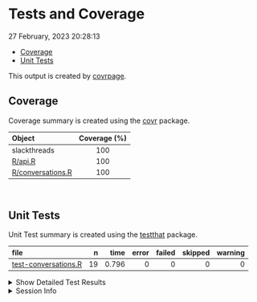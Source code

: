 Tests and Coverage
================
27 February, 2023 20:28:13

  - [Coverage](#coverage)
  - [Unit Tests](#unit-tests)

This output is created by
[covrpage](https://github.com/yonicd/covrpage).

## Coverage

Coverage summary is created using the
[covr](https://github.com/r-lib/covr) package.

| Object                                    | Coverage (%) |
| :---------------------------------------- | :----------: |
| slackthreads                              |     100      |
| [R/api.R](../R/api.R)                     |     100      |
| [R/conversations.R](../R/conversations.R) |     100      |

<br>

## Unit Tests

Unit Test summary is created using the
[testthat](https://github.com/r-lib/testthat) package.

| file                                                  |  n |  time | error | failed | skipped | warning |
| :---------------------------------------------------- | -: | ----: | ----: | -----: | ------: | ------: |
| [test-conversations.R](testthat/test-conversations.R) | 19 | 0.796 |     0 |      0 |       0 |       0 |

<details closed>

<summary> Show Detailed Test Results </summary>

| file                                                            | context       | test                                                  | status | n |  time |
| :-------------------------------------------------------------- | :------------ | :---------------------------------------------------- | :----- | -: | ----: |
| [test-conversations.R](testthat/test-conversations.R#L60_L67)   | conversations | Can get conversations                                 | PASS   | 5 | 0.290 |
| [test-conversations.R](testthat/test-conversations.R#L87_L92)   | conversations | Can get replies                                       | PASS   | 3 | 0.218 |
| [test-conversations.R](testthat/test-conversations.R#L113_L118) | conversations | Can get all replies at once to a set of conversations | PASS   | 7 | 0.222 |
| [test-conversations.R](testthat/test-conversations.R#L141_L148) | conversations | Conversations and replies fail gracefully             | PASS   | 4 | 0.066 |

</details>

<details>

<summary> Session Info </summary>

| Field    | Value                         |                                                                                                                                                                                                                                                                      |
| :------- | :---------------------------- | :------------------------------------------------------------------------------------------------------------------------------------------------------------------------------------------------------------------------------------------------------------------- |
| Version  | R version 4.2.2 (2022-10-31)  |                                                                                                                                                                                                                                                                      |
| Platform | x86\_64-pc-linux-gnu (64-bit) | <a href="https://github.com/yonicd/slackthreads/commit/0e0a717dfb45b2082458e49ee64d54e3d501a3f8/checks" target="_blank"><span title="Built on Github Actions">![](https://github.com/metrumresearchgroup/covrpage/blob/actions/inst/logo/gh.png?raw=true)</span></a> |
| Running  | Ubuntu 22.04.2 LTS            |                                                                                                                                                                                                                                                                      |
| Language | C                             |                                                                                                                                                                                                                                                                      |
| Timezone | UTC                           |                                                                                                                                                                                                                                                                      |

| Package  | Version |
| :------- | :------ |
| testthat | 3.1.6   |
| covr     | 3.6.1   |
| covrpage | 0.2     |

</details>

<!--- Final Status : pass --->
